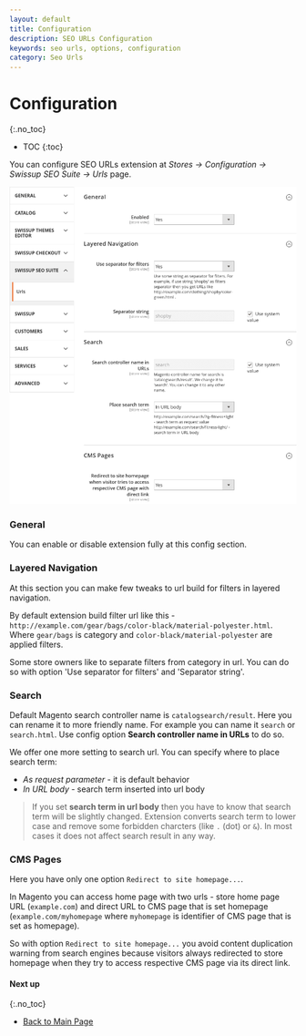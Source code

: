 ```yaml
---
layout: default
title: Configuration
description: SEO URLs Configuration
keywords: seo urls, options, configuration
category: Seo Urls
---
```


# Configuration
{:.no_toc}

* TOC
{:toc}

You can configure SEO URLs extension at
_Stores → Configuration → Swissup SEO Suite → Urls_ page.

![Settings](/images/m2/seo-urls/config.png)

### General

You can enable or disable extension fully at this config section.

### Layered Navigation

At this section you can make few tweaks to url build for filters in layered navigation.

By default extension build filter url like this - `http://example.com/gear/bags/color-black/material-polyester.html`. Where `gear/bags` is category and `color-black/material-polyester` are applied filters.

Some store owners like to separate filters from category in url. You can do so with option 'Use separator for filters' and 'Separator string'.

### Search

Default Magento search controller name is `catalogsearch/result`. Here you can rename it to more friendly name. For example you can name it `search` or `search.html`. Use config option **Search controller name in URLs** to do so.

We offer one more setting to search url. You can specify where to place search term:

 -  *As request parameter* - it is default behavior
 -  *In URL body* - search term inserted into url body

> If you set **search term in url body** then you have to know that search term will be slightly changed. Extension converts search term to lower case and remove some forbidden charcters (like `.` (dot) or `&`). In most cases it does not affect search result in any way.

### CMS Pages

Here you have only one option `Redirect to site homepage...`.

In Magento you can access home page with two urls - store home page URL (`example.com`) and direct URL to CMS page that is set homepage (`example.com/myhomepage` where `myhomepage` is identifier of CMS page that is set as homepage).

So with option `Redirect to site homepage...` you avoid content duplication warning from search engines because visitors always redirected to store homepage when they try to access respective CMS page via its direct link.

#### Next up
{:.no_toc}

 -  [Back to Main Page](../)

